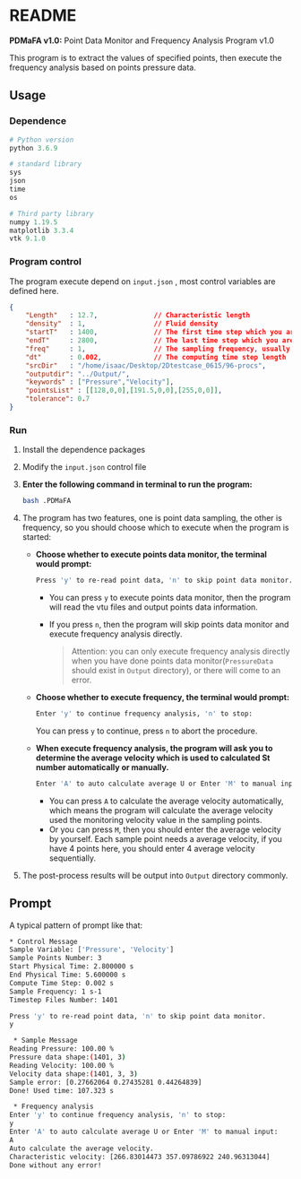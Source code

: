 # README

**PDMaFA v1.0:** Point Data Monitor and Frequency Analysis Program v1.0



This program is to extract the values of specified points, then execute the frequency analysis based on points pressure data.

## Usage

### Dependence

```python
# Python version
python 3.6.9

# standard library
sys 
json 
time
os

# Third party library
numpy 1.19.5
matplotlib 3.3.4
vtk 9.1.0
```

### Program control

The program execute depend on `input.json` , most control variables are defined here.

```json
{
    "Length"   : 12.7,				// Characteristic length
    "density"  : 1,					// Fluid density
    "startT"   : 1400,				// The first time step which you are intend to start the sampling
    "endT"     : 2800,				// The last time step which you are intednt to end the sampling
    "freq"     : 1,					// The sampling frequency, usually equal to the increment of VTU files
    "dt"       : 0.002,				// The computing time step length
    "srcDir"   : "/home/isaac/Desktop/2Dtestcase_0615/96-procs",		// The result VTU files path
    "outputdir": "../Output/",											// The output directory path,
    "keywords" : ["Pressure","Velocity"],								// The monitoring physical variables
    "pointsList" : [[128,0,0],[191.5,0,0],[255,0,0]],					// The goal sampling points coordinates
    "tolerance": 0.7													// Distance between goal points and real sampling points
}
```

### Run

1. Install the dependence packages

2. Modify the `input.json` control file

3. **Enter the following command in terminal to run the program:**

   ```bash
   bash .PDMaFA
   ```

4. The program has two features, one is point data sampling, the other is frequency, so you should choose which to execute when the program is started:

   * **Choose whether to execute  points data monitor, the terminal would prompt:**

     ```bash
     Press 'y' to re-read point data, 'n' to skip point data monitor.
     ```

     * You can press `y` to execute points data monitor, then the program will read the  vtu files and output points data information.

     * If you press `n`, then the program will skip points data monitor and execute frequency analysis directly. 

       > Attention: you can only execute frequency analysis directly when you have done points data monitor(`PressureData` should exist in `Output` directory), or there will come to an error.

   * **Choose whether to execute frequency, the terminal would prompt:**

     ```bash
     Enter 'y' to continue frequency analysis, 'n' to stop:
     ```

     You can press `y` to continue, press `n` to abort the procedure.

   * **When execute frequency analysis, the program will ask you to determine the average velocity which is used to calculated St number automatically or manually.**

     ```bash
     Enter 'A' to auto calculate average U or Enter 'M' to manual input:
     ```

     * You can press `A` to calculate the average velocity automatically, which means the program will calculate the average velocity used the monitoring velocity value in the sampling points.
     * Or you can press `M`, then you should enter the average velocity by yourself. Each sample point needs a average velocity, if you have 4 points here, you should enter 4 average velocity sequentially.

5. The post-process results will be output into `Output` directory commonly.

## Prompt

A typical pattern of prompt like that:

```bash
* Control Message 
Sample Variable: ['Pressure', 'Velocity']
Sample Points Number: 3
Start Physical Time: 2.800000 s
End Physical Time: 5.600000 s
Compute Time Step: 0.002 s
Sample Frequency: 1 s-1
Timestep Files Number: 1401

Press 'y' to re-read point data, 'n' to skip point data monitor.
y

 * Sample Message
Reading Pressure: 100.00 %
Pressure data shape:(1401, 3)
Reading Velocity: 100.00 %
Velocity data shape:(1401, 3, 3)
Sample error: [0.27662064 0.27435281 0.44264839]
Done! Used time: 107.323 s

 * Frequency analysis
Enter 'y' to continue frequency analysis, 'n' to stop:
y
Enter 'A' to auto calculate average U or Enter 'M' to manual input:
A
Auto calculate the average velocity.
Characteristic velocity: [266.83014473 357.09786922 240.96313044]
Done without any error!
```
